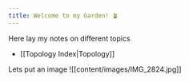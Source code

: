 ```yaml
---
title: Welcome to my Garden! 🪴
---
```


Here lay my notes on different topics
- [[Topology Index|Topology]]

Lets put an image
![[content/images/IMG_2824.jpg]]
